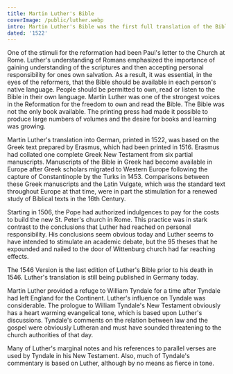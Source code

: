 ```yaml
---
title: Martin Luther's Bible
coverImage: /public/luther.webp
intro: Martin Luther's Bible was the first full translation of the Bible into German.
dated: '1522'
---
```


One of the stimuli for the reformation had been Paul's letter to the Church at Rome. Luther's understanding of Romans emphasized the importance of gaining understanding of the scriptures and then accepting personal responsibility for ones own salvation. As a result, it was essential, in the eyes of the reformers, that the Bible should be available in each person's native language. People should be permitted to own, read or listen to the Bible in their own language. Martin Luther was one of the strongest voices in the Reformation for the freedom to own and read the Bible. The Bible was not the only book available. The printing press had made it possible to produce large numbers of volumes and the desire for books and learning was growing.

Martin Luther's translation into German, printed in 1522, was based on the Greek text prepared by Erasmus, which had been printed in 1516. Erasmus had collated one complete Greek New Testament from six partial manuscripts. Manuscripts of the Bible in Greek had become available in Europe after Greek scholars migrated to Western Europe following the capture of Constantinople by the Turks in 1453. Comparisons between these Greek manuscripts and the Latin Vulgate, which was the standard text throughout Europe at that time, were in part the stimulation for a renewed study of Biblical texts in the 16th Century.

Starting in 1506, the Pope had authorized indulgences to pay for the costs to build the new St. Peter's church in Rome. This practice was in stark contrast to the conclusions that Luther had reached on personal responsibility. His conclusions seem obvious today and Luther seems to have intended to stimulate an academic debate, but the 95 theses that he expounded and nailed to the door of Wittenburg church had far reaching effects.

The 1546 Version is the last edition of Luther's Bible prior to his death in 1546. Luther's translation is still being published in Germany today.

Martin Luther provided a refuge to William Tyndale for a time after Tyndale had left England for the Continent. Luther's influence on Tyndale was considerable. The prologue to William Tyndale's New Testament obviously has a heart warming evangelical tone, which is based upon Luther's discussions. Tyndale's comments on the relation between law and the gospel were obviously Lutheran and must have sounded threatening to the church authorities of that day.

Many of Luther's marginal notes and his references to parallel verses are used by Tyndale in his New Testament. Also, much of Tyndale's commentary is based on Luther, although by no means as fierce in tone.
